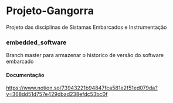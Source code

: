 # Projeto-Gangorra
Projeto das disciplinas de Sistamas Embarcados e Instrumentação

### embedded_software  
Branch master para armazenar o historico de versão do software embarcado 

#### Documentação
https://www.notion.so/73943221b94847fca581e2f51ed079da?v=368dd51d757e429dbad238efdc53bc0f

